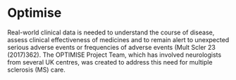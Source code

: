 # Optimise
Real-world clinical data is needed to understand the course of disease, assess clinical effectiveness of medicines and to remain alert to unexpected serious adverse events or frequencies of adverse events (Mult Scler 23 (2017)362). The OPTIMISE Project Team, which has involved neurologists from several UK centres, was created to address this need for multiple sclerosis (MS) care.
